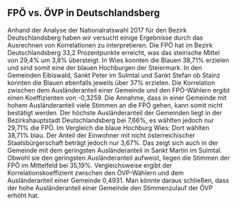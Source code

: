 ## FPÖ vs. ÖVP in Deutschlandsberg

Anhand der Analyse der Nationalratswahl 2017 für den Bezirk Deutschlandsberg haben wir versucht einige Ergebnisse durch das Ausrechnen von Korrelationen zu interpretieren. Die FPÖ hat im Bezirk Deutschlandsberg 33,2 Prozentpunkte erreicht, was das steirische Mittel von 29,4% um 3,8% übersteigt. In Wies konnten die Blauen 38,71% erzielen und sind somit eine der blauen Hochburgen der Steiermark. In den Gemeinden Eibiswald, Sankt Peter im Sulmtal und Sankt Stefan ob Stainz konnten die Blauen ebenfalls jeweils über 37% erzielen. Die Korrelation zwischen dem Ausländeranteil einer Gemeinde und den FPÖ-Wählern ergibt einen Koeffizienten von -0,3259. Die Annahme, dass in einer Gemeinde mit hohem Ausländeranteil viele Stimmen an die FPÖ gehen, kann somit nicht bestätigt werden. Der höchste Ausländeranteil der Gemeinden liegt in der Bezirkshauptstadt Deutschlandsberg bei 7,66%, es wählten jedoch nur 29,71% die FPÖ. Im Vergleich die blaue Hochburg Wies: Dort wählten 38,71% blau. Der Anteil der Einwohner mit nicht österreichischer Staatsbürgerschaft beträgt jedoch nur 3,67%. Das zeigt sich auch in der Gemeinde mit dem geringsten Ausländeranteil in Sankt Martin im Sulmtal. Obwohl sie den geringsten Ausländeranteil aufweist, liegen die Stimmen der FPÖ im Mittelfeld bei 35,19%. Vergleichsweise ergibt der Korrelationskoeffizient zwischen den ÖVP-Wählern und dem Ausländeranteil einer Gemeinde 0,4931. Man könnte daraus schließen, dass der hohe Ausländeranteil einer Gemeinde den Stimmenzulauf der ÖVP erhöht hat.
